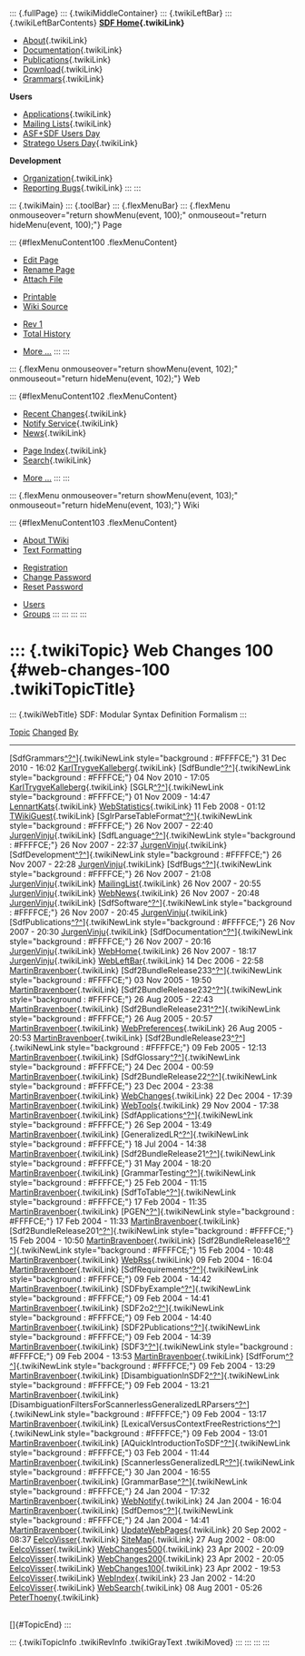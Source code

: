::: {.fullPage}
::: {.twikiMiddleContainer}
::: {.twikiLeftBar}
::: {.twikiLeftBarContents}
**[SDF Home](WebHome){.twikiLink}**

-   [About](SdfLanguage){.twikiLink}
-   [Documentation](SdfDocumentation){.twikiLink}
-   [Publications](SdfPublications){.twikiLink}
-   [Download](SdfSoftware){.twikiLink}
-   [Grammars](SdfGrammars){.twikiLink}

**Users**

-   [Applications](SdfApplications){.twikiLink}
-   [Mailing Lists](MailingList){.twikiLink}
-   [ASF+SDF Users
    Day](http://www.cwi.nl/htbin/sen1/twiki/bin/view/SEN1/ASFSDFUsersDay)
-   [Stratego Users Day](../Stratego/StrategoUsersDay){.twikiLink}

**Development**

-   [Organization](SdfDevelopment){.twikiLink}
-   [Reporting Bugs](SdfBugs){.twikiLink}
:::
:::

::: {.twikiMain}
::: {.toolBar}
::: {.flexMenuBar}
::: {.flexMenu onmouseover="return showMenu(event, 100);" onmouseout="return hideMenu(event, 100);"}
Page

::: {#flexMenuContent100 .flexMenuContent}
-   [Edit
    Page](http://www.program-transformation.org/edit/SdfBackup/WebChanges100?t=1536829002)
-   [Rename
    Page](http://www.program-transformation.org/rename/SdfBackup/WebChanges100)
-   [Attach
    File](http://www.program-transformation.org/attach/SdfBackup/WebChanges100)

<!-- -->

-   [Printable](http://www.program-transformation.org/view/SdfBackup/WebChanges100?skin=print.pattern)
-   [Wiki
    Source](http://www.program-transformation.org/view/SdfBackup/WebChanges100?skin=text&raw=on&contenttype=text/plain)

<!-- -->

-   [Rev
    1](http://www.program-transformation.org/view/SdfBackup/WebChanges100?rev=1.1)
-   [Total
    History](http://www.program-transformation.org/rdiff/SdfBackup/WebChanges100)

<!-- -->

-   [More
    \...](http://www.program-transformation.org/oops/SdfBackup/WebChanges100?template=oopsmore&param1=1.1&param2=1.1)
:::
:::

::: {.flexMenu onmouseover="return showMenu(event, 102);" onmouseout="return hideMenu(event, 102);"}
Web

::: {#flexMenuContent102 .flexMenuContent}
-   [Recent Changes](WebChanges){.twikiLink}
-   [Notify Service](WebNotify){.twikiLink}
-   [News](WebNews){.twikiLink}

<!-- -->

-   [Page Index](WebIndex){.twikiLink}
-   [Search](WebSearch){.twikiLink}

<!-- -->

-   [More
    \...](http://www.program-transformation.org/oops/SdfBackup/WebChanges100?template=oopsmore&param1=1.1&param2=1.1)
:::
:::

::: {.flexMenu onmouseover="return showMenu(event, 103);" onmouseout="return hideMenu(event, 103);"}
Wiki

::: {#flexMenuContent103 .flexMenuContent}
-   [About
    TWiki](http://www.program-transformation.org/view/TWiki/WebHome)
-   [Text
    Formatting](http://www.program-transformation.org/view/TWiki/TextFormattingRules)

<!-- -->

-   [Registration](http://www.program-transformation.org/view/TWiki/TWikiRegistration)
-   [Change
    Password](http://www.program-transformation.org/view/TWiki/ChangePassword)
-   [Reset
    Password](http://www.program-transformation.org/view/TWiki/ResetPassword)

<!-- -->

-   [Users](http://www.program-transformation.org/view/Main/TWikiUsers)
-   [Groups](http://www.program-transformation.org/view/Main/TWikiGroups)
:::
:::
:::
:::

::: {.twikiTopic}
Web Changes 100 {#web-changes-100 .twikiTopicTitle}
===============

::: {.twikiWebTitle}
SDF: Modular Syntax Definition Formalism
:::

  [Topic](http://www.program-transformation.org/SdfBackup/WebChanges100?sortcol=0&table=1&up=0#sorted_table "Sort by this column")                                                                                                                           [Changed](http://www.program-transformation.org/SdfBackup/WebChanges100?sortcol=1&table=1&up=0#sorted_table "Sort by this column")   [By](http://www.program-transformation.org/SdfBackup/WebChanges100?sortcol=2&table=1&up=0#sorted_table "Sort by this column")
  ---------------------------------------------------------------------------------------------------------------------------------------------------------------------------------------------------------------------------------------------------------- ------------------------------------------------------------------------------------------------------------------------------------ -------------------------------------------------------------------------------------------------------------------------------
  [SdfGrammars[^?^](http://www.program-transformation.org/edit/Main/SdfGrammars?topicparent=SdfBackup.WebChanges100)]{.twikiNewLink style="background : #FFFFCE;"}                                                                                           31 Dec 2010 - 16:02                                                                                                                  [KarlTrygveKalleberg](../Main/KarlTrygveKalleberg){.twikiLink}
  [SdfBundle[^?^](http://www.program-transformation.org/edit/Main/SdfBundle?topicparent=SdfBackup.WebChanges100)]{.twikiNewLink style="background : #FFFFCE;"}                                                                                               04 Nov 2010 - 17:05                                                                                                                  [KarlTrygveKalleberg](../Main/KarlTrygveKalleberg){.twikiLink}
  [SGLR[^?^](http://www.program-transformation.org/edit/Main/SGLR?topicparent=SdfBackup.WebChanges100)]{.twikiNewLink style="background : #FFFFCE;"}                                                                                                         01 Nov 2009 - 14:47                                                                                                                  [LennartKats](../Main/LennartKats){.twikiLink}
  [WebStatistics](../Main/WebStatistics){.twikiLink}                                                                                                                                                                                                         11 Feb 2008 - 01:12                                                                                                                  [TWikiGuest](../Main/TWikiGuest){.twikiLink}
  [SglrParseTableFormat[^?^](http://www.program-transformation.org/edit/Main/SglrParseTableFormat?topicparent=SdfBackup.WebChanges100)]{.twikiNewLink style="background : #FFFFCE;"}                                                                         26 Nov 2007 - 22:40                                                                                                                  [JurgenVinju](../Main/JurgenVinju){.twikiLink}
  [SdfLanguage[^?^](http://www.program-transformation.org/edit/Main/SdfLanguage?topicparent=SdfBackup.WebChanges100)]{.twikiNewLink style="background : #FFFFCE;"}                                                                                           26 Nov 2007 - 22:37                                                                                                                  [JurgenVinju](../Main/JurgenVinju){.twikiLink}
  [SdfDevelopment[^?^](http://www.program-transformation.org/edit/Main/SdfDevelopment?topicparent=SdfBackup.WebChanges100)]{.twikiNewLink style="background : #FFFFCE;"}                                                                                     26 Nov 2007 - 22:28                                                                                                                  [JurgenVinju](../Main/JurgenVinju){.twikiLink}
  [SdfBugs[^?^](http://www.program-transformation.org/edit/Main/SdfBugs?topicparent=SdfBackup.WebChanges100)]{.twikiNewLink style="background : #FFFFCE;"}                                                                                                   26 Nov 2007 - 21:08                                                                                                                  [JurgenVinju](../Main/JurgenVinju){.twikiLink}
  [MailingList](../Main/MailingList){.twikiLink}                                                                                                                                                                                                             26 Nov 2007 - 20:55                                                                                                                  [JurgenVinju](../Main/JurgenVinju){.twikiLink}
  [WebNews](../Main/WebNews){.twikiLink}                                                                                                                                                                                                                     26 Nov 2007 - 20:48                                                                                                                  [JurgenVinju](../Main/JurgenVinju){.twikiLink}
  [SdfSoftware[^?^](http://www.program-transformation.org/edit/Main/SdfSoftware?topicparent=SdfBackup.WebChanges100)]{.twikiNewLink style="background : #FFFFCE;"}                                                                                           26 Nov 2007 - 20:45                                                                                                                  [JurgenVinju](../Main/JurgenVinju){.twikiLink}
  [SdfPublications[^?^](http://www.program-transformation.org/edit/Main/SdfPublications?topicparent=SdfBackup.WebChanges100)]{.twikiNewLink style="background : #FFFFCE;"}                                                                                   26 Nov 2007 - 20:30                                                                                                                  [JurgenVinju](../Main/JurgenVinju){.twikiLink}
  [SdfDocumentation[^?^](http://www.program-transformation.org/edit/Main/SdfDocumentation?topicparent=SdfBackup.WebChanges100)]{.twikiNewLink style="background : #FFFFCE;"}                                                                                 26 Nov 2007 - 20:16                                                                                                                  [JurgenVinju](../Main/JurgenVinju){.twikiLink}
  [WebHome](../Main/WebHome){.twikiLink}                                                                                                                                                                                                                     26 Nov 2007 - 18:17                                                                                                                  [JurgenVinju](../Main/JurgenVinju){.twikiLink}
  [WebLeftBar](../Main/WebLeftBar){.twikiLink}                                                                                                                                                                                                               14 Dec 2006 - 22:58                                                                                                                  [MartinBravenboer](../Main/MartinBravenboer){.twikiLink}
  [Sdf2BundleRelease233[^?^](http://www.program-transformation.org/edit/Main/Sdf2BundleRelease233?topicparent=SdfBackup.WebChanges100)]{.twikiNewLink style="background : #FFFFCE;"}                                                                         03 Nov 2005 - 19:50                                                                                                                  [MartinBravenboer](../Main/MartinBravenboer){.twikiLink}
  [Sdf2BundleRelease232[^?^](http://www.program-transformation.org/edit/Main/Sdf2BundleRelease232?topicparent=SdfBackup.WebChanges100)]{.twikiNewLink style="background : #FFFFCE;"}                                                                         26 Aug 2005 - 22:43                                                                                                                  [MartinBravenboer](../Main/MartinBravenboer){.twikiLink}
  [Sdf2BundleRelease231[^?^](http://www.program-transformation.org/edit/Main/Sdf2BundleRelease231?topicparent=SdfBackup.WebChanges100)]{.twikiNewLink style="background : #FFFFCE;"}                                                                         26 Aug 2005 - 20:57                                                                                                                  [MartinBravenboer](../Main/MartinBravenboer){.twikiLink}
  [WebPreferences](../Main/WebPreferences){.twikiLink}                                                                                                                                                                                                       26 Aug 2005 - 20:53                                                                                                                  [MartinBravenboer](../Main/MartinBravenboer){.twikiLink}
  [Sdf2BundleRelease23[^?^](http://www.program-transformation.org/edit/Main/Sdf2BundleRelease23?topicparent=SdfBackup.WebChanges100)]{.twikiNewLink style="background : #FFFFCE;"}                                                                           09 Feb 2005 - 12:13                                                                                                                  [MartinBravenboer](../Main/MartinBravenboer){.twikiLink}
  [SdfGlossary[^?^](http://www.program-transformation.org/edit/Main/SdfGlossary?topicparent=SdfBackup.WebChanges100)]{.twikiNewLink style="background : #FFFFCE;"}                                                                                           24 Dec 2004 - 00:59                                                                                                                  [MartinBravenboer](../Main/MartinBravenboer){.twikiLink}
  [Sdf2BundleRelease22[^?^](http://www.program-transformation.org/edit/Main/Sdf2BundleRelease22?topicparent=SdfBackup.WebChanges100)]{.twikiNewLink style="background : #FFFFCE;"}                                                                           23 Dec 2004 - 23:38                                                                                                                  [MartinBravenboer](../Main/MartinBravenboer){.twikiLink}
  [WebChanges](../Main/WebChanges){.twikiLink}                                                                                                                                                                                                               22 Dec 2004 - 17:39                                                                                                                  [MartinBravenboer](../Main/MartinBravenboer){.twikiLink}
  [WebTools](../Main/WebTools){.twikiLink}                                                                                                                                                                                                                   29 Nov 2004 - 17:38                                                                                                                  [MartinBravenboer](../Main/MartinBravenboer){.twikiLink}
  [SdfApplications[^?^](http://www.program-transformation.org/edit/Main/SdfApplications?topicparent=SdfBackup.WebChanges100)]{.twikiNewLink style="background : #FFFFCE;"}                                                                                   26 Sep 2004 - 13:49                                                                                                                  [MartinBravenboer](../Main/MartinBravenboer){.twikiLink}
  [GeneralizedLR[^?^](http://www.program-transformation.org/edit/Main/GeneralizedLR?topicparent=SdfBackup.WebChanges100)]{.twikiNewLink style="background : #FFFFCE;"}                                                                                       18 Jul 2004 - 14:38                                                                                                                  [MartinBravenboer](../Main/MartinBravenboer){.twikiLink}
  [Sdf2BundleRelease21[^?^](http://www.program-transformation.org/edit/Main/Sdf2BundleRelease21?topicparent=SdfBackup.WebChanges100)]{.twikiNewLink style="background : #FFFFCE;"}                                                                           31 May 2004 - 18:20                                                                                                                  [MartinBravenboer](../Main/MartinBravenboer){.twikiLink}
  [GrammarTesting[^?^](http://www.program-transformation.org/edit/Main/GrammarTesting?topicparent=SdfBackup.WebChanges100)]{.twikiNewLink style="background : #FFFFCE;"}                                                                                     25 Feb 2004 - 11:15                                                                                                                  [MartinBravenboer](../Main/MartinBravenboer){.twikiLink}
  [SdfToTable[^?^](http://www.program-transformation.org/edit/Main/SdfToTable?topicparent=SdfBackup.WebChanges100)]{.twikiNewLink style="background : #FFFFCE;"}                                                                                             17 Feb 2004 - 11:35                                                                                                                  [MartinBravenboer](../Main/MartinBravenboer){.twikiLink}
  [PGEN[^?^](http://www.program-transformation.org/edit/Main/PGEN?topicparent=SdfBackup.WebChanges100)]{.twikiNewLink style="background : #FFFFCE;"}                                                                                                         17 Feb 2004 - 11:33                                                                                                                  [MartinBravenboer](../Main/MartinBravenboer){.twikiLink}
  [Sdf2BundleRelease201[^?^](http://www.program-transformation.org/edit/Main/Sdf2BundleRelease201?topicparent=SdfBackup.WebChanges100)]{.twikiNewLink style="background : #FFFFCE;"}                                                                         15 Feb 2004 - 10:50                                                                                                                  [MartinBravenboer](../Main/MartinBravenboer){.twikiLink}
  [Sdf2BundleRelease16[^?^](http://www.program-transformation.org/edit/Main/Sdf2BundleRelease16?topicparent=SdfBackup.WebChanges100)]{.twikiNewLink style="background : #FFFFCE;"}                                                                           15 Feb 2004 - 10:48                                                                                                                  [MartinBravenboer](../Main/MartinBravenboer){.twikiLink}
  [WebRss](../Main/WebRss){.twikiLink}                                                                                                                                                                                                                       09 Feb 2004 - 16:04                                                                                                                  [MartinBravenboer](../Main/MartinBravenboer){.twikiLink}
  [SdfRequirements[^?^](http://www.program-transformation.org/edit/Main/SdfRequirements?topicparent=SdfBackup.WebChanges100)]{.twikiNewLink style="background : #FFFFCE;"}                                                                                   09 Feb 2004 - 14:42                                                                                                                  [MartinBravenboer](../Main/MartinBravenboer){.twikiLink}
  [SDFbyExample[^?^](http://www.program-transformation.org/edit/Main/SDFbyExample?topicparent=SdfBackup.WebChanges100)]{.twikiNewLink style="background : #FFFFCE;"}                                                                                         09 Feb 2004 - 14:41                                                                                                                  [MartinBravenboer](../Main/MartinBravenboer){.twikiLink}
  [SDF2o2[^?^](http://www.program-transformation.org/edit/Main/SDF2o2?topicparent=SdfBackup.WebChanges100)]{.twikiNewLink style="background : #FFFFCE;"}                                                                                                     09 Feb 2004 - 14:40                                                                                                                  [MartinBravenboer](../Main/MartinBravenboer){.twikiLink}
  [SDF2Publications[^?^](http://www.program-transformation.org/edit/Main/SDF2Publications?topicparent=SdfBackup.WebChanges100)]{.twikiNewLink style="background : #FFFFCE;"}                                                                                 09 Feb 2004 - 14:39                                                                                                                  [MartinBravenboer](../Main/MartinBravenboer){.twikiLink}
  [SDF3[^?^](http://www.program-transformation.org/edit/Main/SDF3?topicparent=SdfBackup.WebChanges100)]{.twikiNewLink style="background : #FFFFCE;"}                                                                                                         09 Feb 2004 - 13:53                                                                                                                  [MartinBravenboer](../Main/MartinBravenboer){.twikiLink}
  [SdfForum[^?^](http://www.program-transformation.org/edit/Main/SdfForum?topicparent=SdfBackup.WebChanges100)]{.twikiNewLink style="background : #FFFFCE;"}                                                                                                 09 Feb 2004 - 13:29                                                                                                                  [MartinBravenboer](../Main/MartinBravenboer){.twikiLink}
  [DisambiguationInSDF2[^?^](http://www.program-transformation.org/edit/Main/DisambiguationInSDF2?topicparent=SdfBackup.WebChanges100)]{.twikiNewLink style="background : #FFFFCE;"}                                                                         09 Feb 2004 - 13:21                                                                                                                  [MartinBravenboer](../Main/MartinBravenboer){.twikiLink}
  [DisambiguationFiltersForScannerlessGeneralizedLRParsers[^?^](http://www.program-transformation.org/edit/Main/DisambiguationFiltersForScannerlessGeneralizedLRParsers?topicparent=SdfBackup.WebChanges100)]{.twikiNewLink style="background : #FFFFCE;"}   09 Feb 2004 - 13:17                                                                                                                  [MartinBravenboer](../Main/MartinBravenboer){.twikiLink}
  [LexicalVersusContextFreeRestrictions[^?^](http://www.program-transformation.org/edit/Main/LexicalVersusContextFreeRestrictions?topicparent=SdfBackup.WebChanges100)]{.twikiNewLink style="background : #FFFFCE;"}                                         09 Feb 2004 - 13:01                                                                                                                  [MartinBravenboer](../Main/MartinBravenboer){.twikiLink}
  [AQuickIntroductionToSDF[^?^](http://www.program-transformation.org/edit/Main/AQuickIntroductionToSDF?topicparent=SdfBackup.WebChanges100)]{.twikiNewLink style="background : #FFFFCE;"}                                                                   03 Feb 2004 - 11:44                                                                                                                  [MartinBravenboer](../Main/MartinBravenboer){.twikiLink}
  [ScannerlessGeneralizedLR[^?^](http://www.program-transformation.org/edit/Main/ScannerlessGeneralizedLR?topicparent=SdfBackup.WebChanges100)]{.twikiNewLink style="background : #FFFFCE;"}                                                                 30 Jan 2004 - 16:55                                                                                                                  [MartinBravenboer](../Main/MartinBravenboer){.twikiLink}
  [GrammarBase[^?^](http://www.program-transformation.org/edit/Main/GrammarBase?topicparent=SdfBackup.WebChanges100)]{.twikiNewLink style="background : #FFFFCE;"}                                                                                           24 Jan 2004 - 17:32                                                                                                                  [MartinBravenboer](../Main/MartinBravenboer){.twikiLink}
  [WebNotify](../Main/WebNotify){.twikiLink}                                                                                                                                                                                                                 24 Jan 2004 - 16:04                                                                                                                  [MartinBravenboer](../Main/MartinBravenboer){.twikiLink}
  [SdfDemos[^?^](http://www.program-transformation.org/edit/Main/SdfDemos?topicparent=SdfBackup.WebChanges100)]{.twikiNewLink style="background : #FFFFCE;"}                                                                                                 24 Jan 2004 - 14:41                                                                                                                  [MartinBravenboer](../Main/MartinBravenboer){.twikiLink}
  [UpdateWebPages](../Main/UpdateWebPages){.twikiLink}                                                                                                                                                                                                       20 Sep 2002 - 08:37                                                                                                                  [EelcoVisser](../Main/EelcoVisser){.twikiLink}
  [SiteMap](../Main/SiteMap){.twikiLink}                                                                                                                                                                                                                     27 Aug 2002 - 08:00                                                                                                                  [EelcoVisser](../Main/EelcoVisser){.twikiLink}
  [WebChanges500](../Main/WebChanges500){.twikiLink}                                                                                                                                                                                                         23 Apr 2002 - 20:09                                                                                                                  [EelcoVisser](../Main/EelcoVisser){.twikiLink}
  [WebChanges200](../Main/WebChanges200){.twikiLink}                                                                                                                                                                                                         23 Apr 2002 - 20:05                                                                                                                  [EelcoVisser](../Main/EelcoVisser){.twikiLink}
  [WebChanges100](../Main/WebChanges100){.twikiLink}                                                                                                                                                                                                         23 Apr 2002 - 19:53                                                                                                                  [EelcoVisser](../Main/EelcoVisser){.twikiLink}
  [WebIndex](../Main/WebIndex){.twikiLink}                                                                                                                                                                                                                   23 Jan 2002 - 14:20                                                                                                                  [EelcoVisser](../Main/EelcoVisser){.twikiLink}
  [WebSearch](../Main/WebSearch){.twikiLink}                                                                                                                                                                                                                 08 Aug 2001 - 05:26                                                                                                                  [PeterThoeny](../Main/PeterThoeny){.twikiLink}

\
[]{#TopicEnd}
:::

::: {.twikiTopicInfo .twikiRevInfo .twikiGrayText .twikiMoved}
:::
:::
:::
:::
